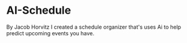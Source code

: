 # AI-Schedule
By Jacob Horvitz 
I created a schedule organizer that's uses Ai to help predict upcoming events you have.
